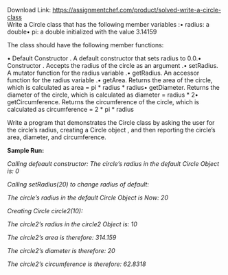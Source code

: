 Download Link: https://assignmentchef.com/product/solved-write-a-circle-class
<br>
Write a Circle class  that has the following member variables :• radius: a double• pi: a double  initialized  with the value  3.14159

The class  should have the following member functions:

• Default Constructor . A default constructor  that sets radius to 0.0.• Constructor . Accepts the radius of the circle as an argument .• setRadius. A mutator function for the radius variable .• getRadius. An accessor function for the radius variable .• getArea. Returns the area of the circle, which is calculated as area = pi * radius * radius• getDiameter. Returns the diameter of the circle, which is calculated as diameter = radius * 2• getCircumference. Returns the circumference of the circle, which is calculated as circumference = 2 * pi * radius

Write a program  that demonstrates the Circle class  by asking the user for the circle’s radius, creating a Circle object , and then reporting the circle’s area, diameter, and circumference.

<strong>Sample Run:</strong>

<em>Calling defeault constructor: The circle’s radius in the default Circle Object is: 0</em>

<em>Calling setRadius(20) to change radius of default:</em>

<em>The circle’s radius in the default Circle Object is Now: 20</em>

<em>Creating Circle circle2(10):</em>

<em>The circle2’s radius in the circle2 Object is: 10</em>

<em>The circle2’s area is therefore: 314.159</em>

<em>The circle2’s diameter is therefore: 20</em>

<em>The circle2’s circumference is therefore: 62.8318</em>